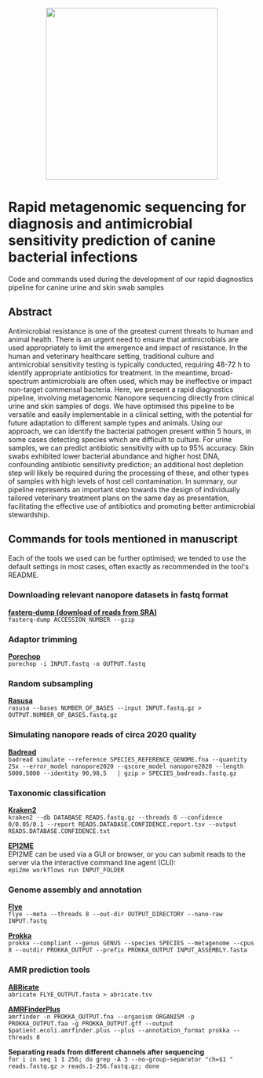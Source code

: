 <p align="center">
   <img src=https://github.com/nataliering/Dogstails/assets/23463469/243e064b-17c3-4aae-bafc-07cabd66d758 width="350"/>
</p>




# Rapid metagenomic sequencing for diagnosis and antimicrobial sensitivity prediction of canine bacterial infections 
Code and commands used during the development of our rapid diagnostics pipeline for canine urine and skin swab samples

## Abstract
Antimicrobial resistance is one of the greatest current threats to human and animal health. There is an urgent need to ensure that antimicrobials are used appropriately to limit the emergence and impact of resistance. In the human and veterinary healthcare setting, traditional culture and antimicrobial sensitivity testing is typically conducted, requiring 48-72 h to identify appropriate antibiotics for treatment. In the meantime, broad-spectrum antimicrobials are often used, which may be ineffective or impact non-target commensal bacteria. Here, we present a rapid diagnostics pipeline, involving metagenomic Nanopore sequencing directly from clinical urine and skin samples of dogs. We have optimised this pipeline to be versatile and easily implementable in a clinical setting, with the potential for future adaptation to different sample types and animals. Using our approach, we can identify the bacterial pathogen present within 5 hours, in some cases detecting species which are difficult to culture. For urine samples, we can predict antibiotic sensitivity with up to 95% accuracy. Skin swabs exhibited lower bacterial abundance and higher host DNA, confounding antibiotic sensitivity prediction; an additional host depletion step will likely be required during the processing of these, and other types of samples with high levels of host cell contamination. In summary, our pipeline represents an important step towards the design of individually tailored veterinary treatment plans on the same day as presentation, facilitating the effective use of antibiotics and promoting better antimicrobial stewardship.  


## Commands for tools mentioned in manuscript
Each of the tools we used can be further optimised; we tended to use the default settings in most cases, often exactly as recommended in the tool's README.

### Downloading relevant nanopore datasets in fastq format
**[fasterq-dump (download of reads from SRA)](https://github.com/ncbi/sra-tools)**  
`fasterq-dump ACCESSION_NUMBER --gzip`

### Adaptor trimming
**[Porechop](https://github.com/rrwick/Porechop)**  
`porechop -i INPUT.fastq -o OUTPUT.fastq`

### Random subsampling
**[Rasusa](https://github.com/mbhall88/rasusa)**                                                                                                                                                 
`rasusa --bases NUMBER_OF_BASES --input INPUT.fastq.gz > OUTPUT.NUMBER_OF_BASES.fastq.gz`

### Simulating nanopore reads of circa 2020 quality
**[Badread](https://github.com/rrwick/Badread)**                                                                                                                                                             
`badread simulate --reference SPECIES_REFERENCE_GENOME.fna --quantity 25x --error_model nanopore2020 --qscore_model nanopore2020 --length 5000,5000 --identity 90,98,5   | gzip > SPECIES_badreads.fastq.gz`

### Taxonomic classification
**[Kraken2](https://github.com/DerrickWood/kraken2)**                                                                                                                                             
`kraken2 --db DATABASE READS.fastq.gz --threads 8 --confidence 0/0.05/0.1 --report READS.DATABASE.CONFIDENCE.report.tsv --output READS.DATABASE.CONFIDENCE.txt`

**[EPI2ME](https://epi2me.nanoporetech.com/)**                                                                                                                                                                       
EPI2ME can be used via a GUI or browser, or you can submit reads to the server via the interactive command line agent (CLI):                                                                     
`epi2me workflows run INPUT_FOLDER`

### Genome assembly and annotation
**[Flye](https://github.com/fenderglass/Flye)**  
`flye --meta --threads 8 --out-dir OUTPUT_DIRECTORY --nano-raw INPUT.fastq`

**[Prokka](https://github.com/tseemann/Prokka)**                                                                                                            
`prokka --compliant --genus GENUS --species SPECIES --metagenome --cpus 8 --outdir PROKKA_OUTPUT --prefix PROKKA_OUTPUT INPUT_ASSEMBLY.fasta`

### AMR prediction tools                                                                                                                                    
**[ABRicate](https://github.com/tseemann/ABRicate)**                                                                                                                                                               
`abricate FLYE_OUTPUT.fasta > abricate.tsv`

**[AMRFinderPlus](https://github.com/ncbi/amr)**                                                                                       
`amrfinder -n PROKKA_OUTPUT.fna --organism ORGANISM -p PROKKA_OUTPUT.faa -g PROKKA_OUTPUT.gff --output $patient.ecoli.amrfinder.plus --plus --annotation_format prokka --threads 8`

**Separating reads from different channels after sequencing**                                                                                                                      
`for i in seq 1 1 256; do grep -A 3 --no-group-separator "ch=$1 " reads.fastq.gz > reads.1-256.fastq.gz; done`

